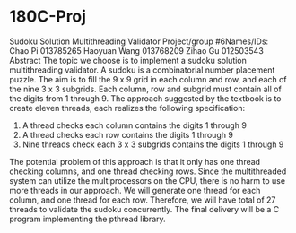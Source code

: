 # 180C-Proj
Sudoku Solution Multithreading Validator
Project/group #6Names/IDs:  
Chao Pi 013785265
Haoyuan Wang 013768209
Zihao Gu 012503543
Abstract
The topic we choose is to implement a sudoku solution multithreading validator.
A sudoku is a combinatorial number placement puzzle. The aim is to fill the 9 x 9 grid in each column and row, and each of the nine 3 x 3 subgrids.
Each column, row and subgrid must contain all of the digits from 1 through 9. 
The approach suggested by the textbook is to create eleven threads, each realizes the following specification:
1.   A thread checks each column contains the digits 1 through 9
2.   A thread checks each row contains the digits 1 through 9
3.   Nine threads check each 3 x 3 subgrids contains the digits 1 through 9

The potential problem of this approach is that it only has one thread checking columns, and one thread checking rows. 
Since the multithreaded system can utilize the multiprocessors on the CPU, there is no harm to use more threads in our approach. 
We will generate one thread for each column, and one thread for each row.
Therefore, we will have total of 27 threads to validate the sudoku concurrently. 
The final delivery will be a C program implementing the pthread library. 
